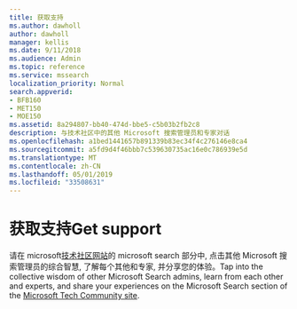 ```yaml
---
title: 获取支持
ms.author: dawholl
author: dawholl
manager: kellis
ms.date: 9/11/2018
ms.audience: Admin
ms.topic: reference
ms.service: mssearch
localization_priority: Normal
search.appverid:
- BFB160
- MET150
- MOE150
ms.assetid: 8a294807-bb40-474d-bbe5-c5b03b2fb2c8
description: 与技术社区中的其他 Microsoft 搜索管理员和专家对话
ms.openlocfilehash: a1bed1441657b891339b83ec34f4c276146e8ca4
ms.sourcegitcommit: a5fd9d4f46bbb7c539630735ac16e0c786939e5d
ms.translationtype: MT
ms.contentlocale: zh-CN
ms.lasthandoff: 05/01/2019
ms.locfileid: "33508631"
---
```

# <a name="get-support"></a><span data-ttu-id="c2c0b-103">获取支持</span><span class="sxs-lookup"><span data-stu-id="c2c0b-103">Get support</span></span>

<span data-ttu-id="c2c0b-104">请在 microsoft[技术社区网站](https://techcommunity.microsoft.com/t5/Microsoft-Search/ct-p/MicrosoftSearch)的 microsoft search 部分中, 点击其他 Microsoft 搜索管理员的综合智慧, 了解每个其他和专家, 并分享您的体验。</span><span class="sxs-lookup"><span data-stu-id="c2c0b-104">Tap into the collective wisdom of other Microsoft Search admins, learn from each other and experts, and share your experiences on the Microsoft Search section of the [Microsoft Tech Community site](https://techcommunity.microsoft.com/t5/Microsoft-Search/ct-p/MicrosoftSearch).</span></span>

  

